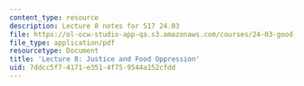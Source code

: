 ```yaml
---
content_type: resource
description: Lecture 8 notes for S17 24.03
file: https://ol-ocw-studio-app-qa.s3.amazonaws.com/courses/24-03-good-food-ethics-and-politics-of-food-spring-2017/7ddcc5f74171e3514f759544a152cfdd_MIT24_03S17_lec08.pdf
file_type: application/pdf
resourcetype: Document
title: 'Lecture 8: Justice and Food Oppression'
uid: 7ddcc5f7-4171-e351-4f75-9544a152cfdd
---
```

